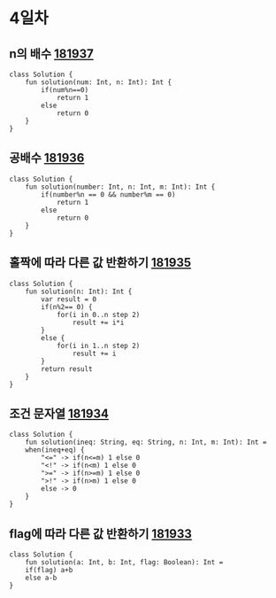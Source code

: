 # 4일차
## n의 배수 [181937](https://school.programmers.co.kr/learn/courses/30/lessons/181937)
```
class Solution {
    fun solution(num: Int, n: Int): Int {
        if(num%n==0)
            return 1
        else
            return 0
    }
}
```

## 공배수 [181936](https://school.programmers.co.kr/learn/courses/30/lessons/181936)
```
class Solution {
    fun solution(number: Int, n: Int, m: Int): Int {
        if(number%n == 0 && number%m == 0)
            return 1
        else
            return 0
    }
}
```

## 홀짝에 따라 다른 값 반환하기 [181935](https://school.programmers.co.kr/learn/courses/30/lessons/181935)
```
class Solution {
    fun solution(n: Int): Int {
        var result = 0
        if(n%2== 0) {
            for(i in 0..n step 2)
                result += i*i
        }
        else {
            for(i in 1..n step 2)
                result += i
        }
        return result
    }
}
```

## 조건 문자열 [181934](https://school.programmers.co.kr/learn/courses/30/lessons/181934)
```
class Solution {
    fun solution(ineq: String, eq: String, n: Int, m: Int): Int = 
    when(ineq+eq) {        
        "<=" -> if(n<=m) 1 else 0
        "<!" -> if(n<m) 1 else 0
        ">=" -> if(n>=m) 1 else 0
        ">!" -> if(n>m) 1 else 0
        else -> 0
    }   
}
```

## flag에 따라 다른 값 반환하기 [181933](https://school.programmers.co.kr/learn/courses/30/lessons/181933)
```
class Solution {
    fun solution(a: Int, b: Int, flag: Boolean): Int =
    if(flag) a+b
    else a-b
}
```
